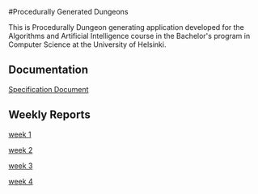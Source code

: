 #Procedurally Generated Dungeons

This is Procedurally Dungeon generating application developed for the Algorithms and Artificial Intelligence course in the Bachelor's program in Computer Science at the University of Helsinki.

## Documentation
[Specification Document](./Doc/specifications.md)


## Weekly Reports
[week 1](./Doc/WeeklyReports/viikkoraportti_1.pdf)

[week 2](./Doc/WeeklyReports/viikkoraportti_2.pdf)

[week 3](./Doc/WeeklyReports/viikkoraportti_3.pdf)

[week 4](./Doc/WeeklyReports/viikkoraportti_4.pdf)
